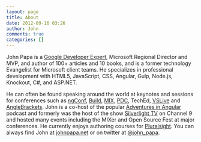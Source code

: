 ```yaml
---
layout: page
title: About
date: 2012-09-16 03:26
author: John
comments: true
categories: []
---
```

<img class="alignleft" style="margin-top: .5em;" title="JPBW (150x150)" src="http://images.johnpapa.net/wp-content/uploads/2007/12/JPBW-150x150.png" alt="" />John Papa is a <a href="https://developers.google.com/experts/">Google Developer Expert</a>, Microsoft Regional Director and MVP, and author of 100+ articles and 10 books, and is a former technology Evangelist for Microsoft client teams. He specializes in professional development with HTML5, JavaScript, CSS, Angular, Gulp, Node.js, Knockout, C#, and ASP.NET.

He can often be found speaking around the world at keynotes and sessions for conferences such as <a href="http://ng-conf.com">ngConf</a>, <a href="http://www.buildwindows.com/">Build</a>, <a href="http://www.visitmix.com/">MIX</a>, <a href="http://www.microsoftpdc.com/">PDC</a>, TechEd, <a href="http://www.vslive.com/">VSLive</a> and <a href="http://www.anglebrackets.org/">AngleBrackets</a>. John is a co-host of the popular <a href="http://adventuresinangular.com">Adventures in Angular</a> podcast and formerly was the host of the show <a href="http://channel9.msdn.com/shows/silverlighttv">Silverlight TV</a> on Channel 9 and hosted many events including the MIXer and Open Source Fest at major conferences. He currently enjoys authoring courses for <a href="http://www.pluralsight-training.net/microsoft/Authors/Details?handle=john-papa">Pluralsight</a>. You can always find John at <a href="http://johnpapa.net/">johnpapa.net</a> or on twitter at <a href="http://twitter.com/john_papa">@john_papa</a>.
